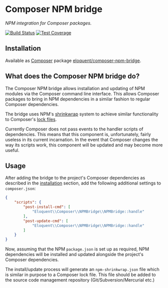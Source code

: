 # Composer NPM bridge

*NPM integration for Composer packages.*

[![Build Status]](http://travis-ci.org/eloquent/composer-npm-bridge)
[![Test Coverage]](http://eloquent-software.com/composer-npm-bridge/artifacts/tests/coverage/)

## Installation

Available as [Composer](http://getcomposer.org/) package
[eloquent/composer-npm-bridge](https://packagist.org/packages/eloquent/composer-npm-bridge).

## What does the Composer NPM bridge do?

The Composer NPM bridge allows installation and updating of NPM modules via the
Composer command line interface. This allows Composer packages to bring in NPM
dependencies in a similar fashion to regular Composer dependencies.

The bridge uses NPM's [shrinkwrap](https://npmjs.org/doc/shrinkwrap.html)
system to achieve similar functionality to Composer's
[lock files](http://getcomposer.org/doc/01-basic-usage.md#composer-lock-the-lock-file).

Currently Composer does not pass events to the handler scripts of dependencies.
This means that this component is, unfortunately, fairly useless in its current
incarnation. In the event that Composer changes the way its scripts work, this
component will be updated and may become more useful.

## Usage

After adding the bridge to the project's Composer dependencies as described in
the [installation](#installation) section, add the following additional settings
to `composer.json`:

```json
{
    "scripts": {
        "post-install-cmd": [
            "Eloquent\\Composer\\NPMBridge\\NPMBridge::handle"
        ],
        "post-update-cmd": [
            "Eloquent\\Composer\\NPMBridge\\NPMBridge::handle"
        ]
    }
}
```

Now, assuming that the NPM `package.json` is set up as required, NPM
dependencies will be installed and updated alongside the project's Composer
dependencies.

The install/update process will generate an `npm-shrinkwrap.json` file which
is similar in purpose to a Composer lock file. This file should be added to the
source code management repository (Git/Subversion/Mercurial etc.)

<!-- references -->
[Build Status]: https://raw.github.com/eloquent/composer-npm-bridge/gh-pages/artifacts/images/icecave/regular/build-status.png
[Test Coverage]: https://raw.github.com/eloquent/composer-npm-bridge/gh-pages/artifacts/images/icecave/regular/coverage.png

